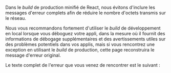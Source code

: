 <Intro>

Dans le *build* de production minifié de React, nous évitons d'inclure les messages d'erreur complets afin de réduire le nombre d'octets transmis sur le réseau.

</Intro>

Nous vous recommandons fortement d'utiliser le *build* de développement en local lorsque vous déboguez votre appli, dans la mesure où il fournit des informations de débogage supplémentaires et des avertissements utiles sur des problèmes potentiels dans vos applis, mais si vous rencontrez une exception en utilisant le *build* de production, cette page reconstruira le message d'erreur original.

Le texte complet de l'erreur que vous venez de rencontrer est le suivant :

<ErrorDecoder />
